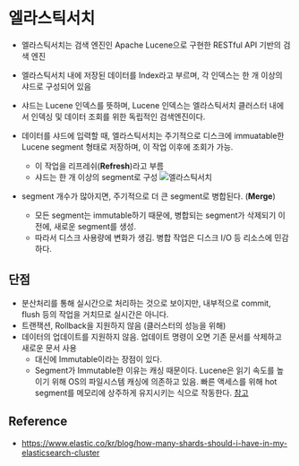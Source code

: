 # 엘라스틱서치

- 엘라스틱서치는 검색 엔진인 Apache Lucene으로 구현한 RESTful API 기반의 검색 엔진
- 엘라스틱서치 내에 저장된 데이터를 Index라고 부르며, 각 인덱스는 한 개 이상의 샤드로 구성되어 있음
- 샤드는 Lucene 인덱스를 뜻하며, Lucene 인덱스는 엘라스틱서치 클러스터 내에서 인덱싱 및 데이터 조회를 위한 독립적인 검색엔진이다.

- 데이터를 샤드에 입력할 때, 엘라스틱서치는 주기적으로 디스크에 immuatable한 Lucene segment 형태로 저장하며, 이 작업 이후에 조회가 가능.
  - 이 작업을 리프레쉬(**Refresh**)라고 부름
  - 샤드는 한 개 이상의 segment로 구성
    ![엘라스틱서치](https://images.contentstack.io/v3/assets/bltefdd0b53724fa2ce/bltfdb49c37fde7d294/5c3066de93d9791a70cd7433/%E1%84%89%E1%85%B3%E1%84%8F%E1%85%B3%E1%84%85%E1%85%B5%E1%86%AB%E1%84%89%E1%85%A3%E1%86%BA_2018-04-26_%E1%84%8B%E1%85%A9%E1%84%8C%E1%85%A5%E1%86%AB_9.16.10.png)
- segment 개수가 많아지면, 주기적으로 더 큰 segment로 병합된다. (**Merge**)
  - 모든 segment는 immutable하기 때문에, 병합되는 segment가 삭제되기 이전에, 새로운 segment를 생성.
  - 따라서 디스크 사용량에 변화가 생김. 병합 작업은 디스크 I/O 등 리소스에 민감하다.

## 단점

- 분산처리를 통해 실시간으로 처리하는 것으로 보이지만, 내부적으로 commit, flush 등의 작업을 거치므로 실시간은 아니다.
- 트랜잭션, Rollback을 지원하지 않음 (클러스터의 성능을 위해)
- 데이터의 업데이트를 지원하지 않음. 업데이트 명령이 오면 기존 문서를 삭제하고 새로운 문서 사용
  - 대신에 Immutable이라는 장점이 있다.
  - Segment가 Immutable한 이유는 캐싱 때문이다. Lucene은 읽기 속도를 높이기 위해 OS의 파일시스템 캐싱에 의존하고 있음. 빠른 액세스를 위해 hot segment를 메모리에 상주하게 유지시키는 식으로 작동한다. [참고](https://www.elastic.co/guide/en/elasticsearch/guide/current/heap-sizing.html#_give_less_than_half_your_memory_to_lucene)

## Reference

- https://www.elastic.co/kr/blog/how-many-shards-should-i-have-in-my-elasticsearch-cluster
